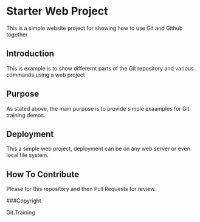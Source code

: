 # Starter Web Project

This is a simple website project for showing how to use Git and Github together 

## Introduction

This is example is to show differernt parts of the Git repository and various commands using a web project

## Purpose

As stated above, the main purpose is to provide simple exaamples for Git training demos.

## Deployment

This a simple web project, deployment can be on any web server or even local file system.

## How To Contribute

Please for this repository and then Pull Requests for review.


###Copyright

Git.Training